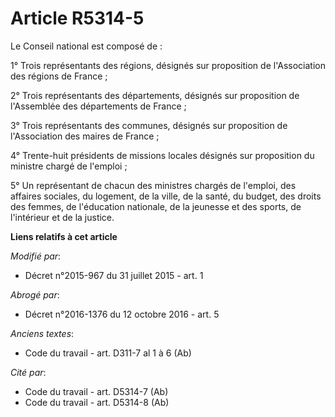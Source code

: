 # Article R5314-5

Le Conseil national est composé de : 

1° Trois représentants des régions, désignés sur proposition de l'Association des régions de France ; 

2° Trois représentants des départements, désignés sur proposition de l'Assemblée des départements de France ; 

3° Trois représentants des communes, désignés sur proposition de l'Association des maires de France ; 

4° Trente-huit présidents de missions locales désignés sur proposition du ministre chargé de l'emploi ; 

5° Un représentant de chacun des ministres chargés de l'emploi, des affaires sociales, du logement, de la ville, de la santé,
du budget, des droits des femmes, de l'éducation nationale, de la jeunesse et des sports, de l'intérieur et de la justice.

**Liens relatifs à cet article**

_Modifié par_:

  - Décret n°2015-967 du 31 juillet 2015 - art. 1

_Abrogé par_:

  - Décret n°2016-1376 du 12 octobre 2016 - art. 5

_Anciens textes_:

  - Code du travail - art. D311-7 al 1 à 6 (Ab)

_Cité par_:

  - Code du travail - art. D5314-7 (Ab)
  - Code du travail - art. D5314-8 (Ab)
